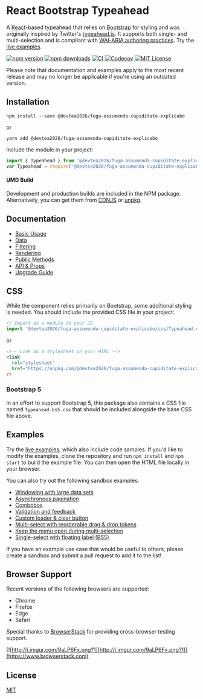 # React Bootstrap Typeahead

A [React](https://reactjs.org/)-based typeahead that relies on [Bootstrap](https://getbootstrap.com/) for styling and was originally inspired by Twitter's [typeahead.js](https://github.com/twitter/typeahead.js). It supports both single- and multi-selection and is compliant with [WAI-ARIA authoring practices](https://www.w3.org/TR/wai-aria-practices-1.1/#combobox). Try the [live examples](http://ericgio.github.io/@devtea2026/fuga-assumenda-cupiditate-explicabo/).

[![npm version](https://img.shields.io/npm/v/@devtea2026/fuga-assumenda-cupiditate-explicabo.svg?style=flat-square)](https://www.npmjs.com/package/@devtea2026/fuga-assumenda-cupiditate-explicabo)
[![npm downloads](https://img.shields.io/npm/dm/@devtea2026/fuga-assumenda-cupiditate-explicabo.svg?style=flat-square)](https://www.npmjs.com/package/@devtea2026/fuga-assumenda-cupiditate-explicabo)
[![CI](https://github.com/devtea2026/fuga-assumenda-cupiditate-explicabo/actions/workflows/ci.yml/badge.svg)](https://github.com/devtea2026/fuga-assumenda-cupiditate-explicabo/actions/workflows/ci.yml)
[![Codecov](https://img.shields.io/codecov/c/github/ericgio/@devtea2026/fuga-assumenda-cupiditate-explicabo?label=Codecov&logo=codecov&style=flat-square)](https://app.codecov.io/gh/ericgio/@devtea2026/fuga-assumenda-cupiditate-explicabo/)
[![MIT License](https://flat.badgen.net/github/license/ericgio/@devtea2026/fuga-assumenda-cupiditate-explicabo)](LICENSE.md)

Please note that documentation and examples apply to the most recent release and may no longer be applicable if you're using an outdated version.

## Installation

```
npm install --save @devtea2026/fuga-assumenda-cupiditate-explicabo
```

or

```
yarn add @devtea2026/fuga-assumenda-cupiditate-explicabo
```

Include the module in your project:

```jsx
import { Typeahead } from '@devtea2026/fuga-assumenda-cupiditate-explicabo'; // ES2015
var Typeahead = require('@devtea2026/fuga-assumenda-cupiditate-explicabo').Typeahead; // CommonJS
```

#### UMD Build

Development and production builds are included in the NPM package. Alternatively, you can get them from [CDNJS](https://cdnjs.com/libraries/@devtea2026/fuga-assumenda-cupiditate-explicabo) or [unpkg](https://unpkg.com/@devtea2026/fuga-assumenda-cupiditate-explicabo/).

## Documentation

- [Basic Usage](docs/Usage.md)
- [Data](docs/Data.md)
- [Filtering](docs/Filtering.md)
- [Rendering](docs/Rendering.md)
- [Public Methods](docs/Methods.md)
- [API & Props](docs/API.md)
- [Upgrade Guide](docs/Upgrading.md)

## CSS

While the component relies primarily on Bootstrap, some additional styling is needed. You should include the provided CSS file in your project:

```js
// Import as a module in your JS
import '@devtea2026/fuga-assumenda-cupiditate-explicabo/css/Typeahead.css';
```

or

```html
<!-- Link as a stylesheet in your HTML -->
<link
  rel="stylesheet"
  href="https://unpkg.com/@devtea2026/fuga-assumenda-cupiditate-explicabo/css/Typeahead.css"
/>
```

### Bootstrap 5
In an effort to support Bootstrap 5, this package also contains a CSS file named `Typeahead.bs5.css` that should be included alongside the base CSS file above.

## Examples

Try the [live examples](http://ericgio.github.io/@devtea2026/fuga-assumenda-cupiditate-explicabo/), which also include code samples. If you'd like to modify the examples, clone the repository and run `npm install` and `npm start` to build the example file. You can then open the HTML file locally in your browser.

You can also try out the following sandbox examples:

- [Windowing with large data sets](https://codesandbox.io/p/sandbox/stoic-river-4q1yjrzrn0)
- [Asynchronous pagination](https://codesandbox.io/p/sandbox/heuristic-pateu-zfjwjq)
- [Combobox](https://codesandbox.io/p/sandbox/friendly-bose-kkmyd)
- [Validation and feedback](https://codesandbox.io/p/sandbox/amazing-mendeleev-4w01px4z6x)
- [Custom loader & clear button](https://codesandbox.io/p/sandbox/practical-jang-gn3kn)
- [Multi-select with reorderable drag & drop tokens](https://codesandbox.io/p/sandbox/misty-water-u43sf)
- [Keep the menu open during multi-selection](https://codesandbox.io/p/sandbox/eloquent-germain-nr2y4)
- [Single-select with floating label (BS5)](https://codesandbox.io/p/sandbox/upbeat-paper-8c2j6b)

If you have an example use case that would be useful to others, please create a sandbox and submit a pull request to add it to the list!

## Browser Support

Recent versions of the following browsers are supported:

- Chrome
- Firefox
- Edge
- Safari

Special thanks to [BrowserStack](https://www.browserstack.com) for providing cross-browser testing support.

[![http://i.imgur.com/9aLP6Fx.png?1](http://i.imgur.com/9aLP6Fx.png?1)](https://www.browserstack.com)

## License

[MIT](https://github.com/devtea2026/fuga-assumenda-cupiditate-explicabo/blob/master/LICENSE.md)
